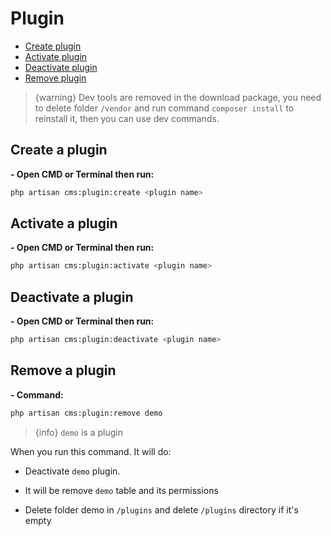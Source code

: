 # Plugin

- [Create plugin](#create-plugin)
- [Activate plugin](#activate-plugin)
- [Deactivate plugin](#deactivate-plugin)
- [Remove plugin](#remove-plugin)

> {warning} Dev tools are removed in the download package, you need to delete folder `/vendor` and run command `composer install` to reinstall it, then you can use dev commands.

<a name="create-plugin"></a>
## Create a plugin
**- Open CMD or Terminal then run:**

```bash
php artisan cms:plugin:create <plugin name>
````

<a name="activate-plugin"></a>
## Activate a plugin
**- Open CMD or Terminal then run:**

```bash
php artisan cms:plugin:activate <plugin name>
```

<a name="deactivate-plugin"></a>
## Deactivate a plugin
**- Open CMD or Terminal then run:**

```bash
php artisan cms:plugin:deactivate <plugin name>
```
     
<a name="remove-plugin"></a>
## Remove a plugin
**- Command:**

```bash
php artisan cms:plugin:remove demo
```

> {info} `demo` is a plugin

When you run this command. It will do:

+ Deactivate `demo` plugin.

+ It will be remove `demo` table and its permissions

+ Delete folder demo in `/plugins` and delete `/plugins` directory if it's empty
